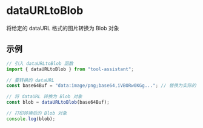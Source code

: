 # dataURLtoBlob

将给定的 dataURL 格式的图片转换为 Blob 对象

## 示例

```javascript
// 引入 dataURLtoBlob 函数
import { dataURLtoBlob } from "tool-assistant";

// 要转换的 dataURL
const base64Buf = "data:image/png;base64,iVBORw0KGg..."; // 替换为实际的 dataURL

// 将 dataURL 转换为 Blob 对象
const blob = dataURLtoBlob(base64Buf);

// 打印转换后的 Blob 对象
console.log(blob);
```
